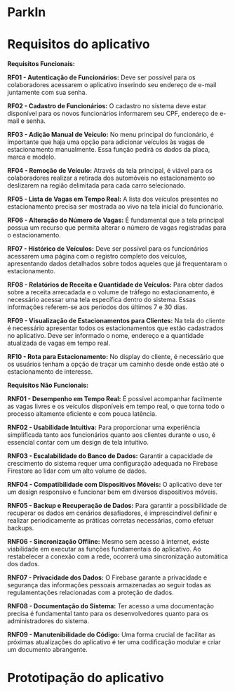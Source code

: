 # ParkIn

# Requisitos do aplicativo

**Requisitos Funcionais:**

**RF01 - Autenticação de Funcionários:** Deve ser possível para os colaboradores acessarem o aplicativo inserindo seu endereço de e-mail juntamente com sua senha.

**RF02 - Cadastro de Funcionários:** O cadastro no sistema deve estar disponível para os novos funcionários informarem seu CPF, endereço de e-mail e senha.

**RF03 - Adição Manual de Veículo:** No menu principal do funcionário, é importante que haja uma opção para adicionar veículos às vagas de estacionamento manualmente. Essa função pedirá os dados da placa, marca e modelo.

**RF04 - Remoção de Veículo:** Através da tela principal, é viável para os colaboradores realizar a retirada dos automóveis no estacionamento ao deslizarem na região delimitada para cada carro selecionado.

**RF05 - Lista de Vagas em Tempo Real:** A lista dos veículos presentes no estacionamento precisa ser mostrada ao vivo na tela inicial do funcionário.

**RF06 - Alteração do Número de Vagas:** É fundamental que a tela principal possua um recurso que permita alterar o número de vagas registradas para o estacionamento.

**RF07 - Histórico de Veículos:** Deve ser possível para os funcionários acessarem uma página com o registro completo dos veículos, apresentando dados detalhados sobre todos aqueles que já frequentaram o estacionamento.

**RF08 - Relatórios de Receita e Quantidade de Veículos:** Para obter dados sobre a receita arrecadada e o volume de tráfego no estacionamento, é necessário acessar uma tela específica dentro do sistema. Essas informações referem-se aos períodos dos últimos 7 e 30 dias.

**RF09 - Visualização de Estacionamentos para Clientes:** Na tela do cliente é necessário apresentar todos os estacionamentos que estão cadastrados no aplicativo. Deve ser informado o nome, endereço e a quantidade atualizada de vagas em tempo real.

**RF10 - Rota para Estacionamento:** No display do cliente, é necessário que os usuários tenham a opção de traçar um caminho desde onde estão até o estacionamento de interesse.

**Requisitos Não Funcionais:**

**RNF01 - Desempenho em Tempo Real:** É possível acompanhar facilmente as vagas livres e os veículos disponíveis em tempo real, o que torna todo o processo altamente eficiente e com pouca latência.

**RNF02 - Usabilidade Intuitiva:** Para proporcionar uma experiência simplificada tanto aos funcionários quanto aos clientes durante o uso, é essencial contar com um design de tela intuitivo.

**RNF03 - Escalabilidade do Banco de Dados:** Garantir a capacidade de crescimento do sistema requer uma configuração adequada no Firebase Firestore ao lidar com um alto volume de dados.

**RNF04 - Compatibilidade com Dispositivos Móveis:** O aplicativo deve ter um design responsivo e funcionar bem em diversos dispositivos móveis.

**RNF05 - Backup e Recuperação de Dados:** Para garantir a possibilidade de recuperar os dados em cenários desafiadores, é imprescindível definir e realizar periodicamente as práticas corretas necessárias, como efetuar backups.

**RNF06 - Sincronização Offline:** Mesmo sem acesso à internet, existe viabilidade em executar as funções fundamentais do aplicativo. Ao restabelecer a conexão com a rede, ocorrerá uma sincronização automática dos dados.

**RNF07 - Privacidade dos Dados:** O Firebase garante a privacidade e segurança das informações pessoais armazenadas ao seguir todas as regulamentações relacionadas com a proteção de dados.

**RNF08 - Documentação do Sistema:** Ter acesso a uma documentação precisa é fundamental tanto para os desenvolvedores quanto para os administradores do sistema.

**RNF09 - Manutenibilidade do Código:** Uma forma crucial de facilitar as próximas atualizações do aplicativo é ter uma codificação modular e criar um documento abrangente.

# Prototipação do aplicativo

